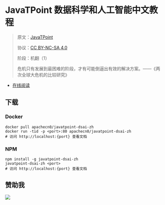 # JavaTPoint 数据科学和人工智能中文教程

> 原文：[JavaTPoint](https://www.javatpoint.com/)
> 
> 协议：[CC BY-NC-SA 4.0](http://creativecommons.org/licenses/by-nc-sa/4.0/)
> 
> 阶段：机翻（1）
> 
> 危机只有发展到最困难的阶段，才有可能倒逼出有效的解决方案。——《两次全球大危机的比较研究》

* [在线阅读](https://jtpai.flygon.net)
## 下载

### Docker

```
docker pull apachecn0/javatpoint-dsai-zh
docker run -tid -p <port>:80 apachecn0/javatpoint-dsai-zh
# 访问 http://localhost:{port} 查看文档
```

### NPM

```
npm install -g javatpoint-dsai-zh
javatpoint-dsai-zh <port>
# 访问 http://localhost:{port} 查看文档
```

## 赞助我

![](https://img-blog.csdnimg.cn/20200112005920729.png)
